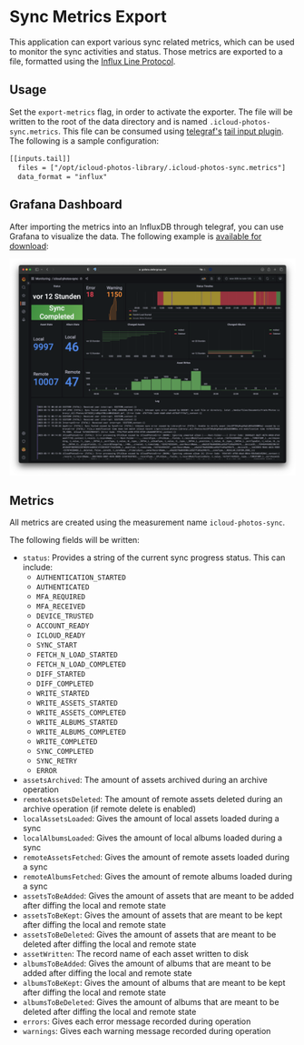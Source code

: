 # Sync Metrics Export

This application can export various sync related metrics, which can be used to monitor the sync activities and status. Those metrics are exported to a file, formatted using the [Influx Line Protocol](https://docs.influxdata.com/influxdb/v2.6/reference/syntax/line-protocol/). 

## Usage

Set the `export-metrics` flag, in order to activate the exporter. The file will be written to the root of the data directory and is named `.icloud-photos-sync.metrics`. This file can be consumed using [telegraf's](https://www.influxdata.com/time-series-platform/telegraf/) [tail input plugin](https://github.com/influxdata/telegraf/blob/release-1.25/plugins/inputs/tail/README.md). The following is a sample configuration:

```
[[inputs.tail]]                                                                 
  files = ["/opt/icloud-photos-library/.icloud-photos-sync.metrics"]
  data_format = "influx"
```

## Grafana Dashboard

After importing the metrics into an InfluxDB through telegraf, you can use Grafana to visualize the data. The following example is [available for download](https://github.com/steilerDev/icloud-photos-sync/tree/main/docs/grafana):

[![Dashboard](../assets/grafana-dashboard.png)](../assets/grafana-dashboard.png)

## Metrics

All metrics are created using the measurement name `icloud-photos-sync`. 

The following fields will be written:

  - `status`: Provides a string of the current sync progress status. This can include:
    - `AUTHENTICATION_STARTED`
    - `AUTHENTICATED`
    - `MFA_REQUIRED`
    - `MFA_RECEIVED`
    - `DEVICE_TRUSTED`
    - `ACCOUNT_READY`
    - `ICLOUD_READY`
    - `SYNC_START`
    - `FETCH_N_LOAD_STARTED`
    - `FETCH_N_LOAD_COMPLETED`
    - `DIFF_STARTED`
    - `DIFF_COMPLETED`
    - `WRITE_STARTED`
    - `WRITE_ASSETS_STARTED`
    - `WRITE_ASSETS_COMPLETED`
    - `WRITE_ALBUMS_STARTED`
    - `WRITE_ALBUMS_COMPLETED`
    - `WRITE_COMPLETED`
    - `SYNC_COMPLETED`
    - `SYNC_RETRY`
    - `ERROR`
  - `assetsArchived`: The amount of assets archived during an archive operation
  - `remoteAssetsDeleted`: The amount of remote assets deleted during an archive operation (if remote delete is enabled)
  - `localAssetsLoaded`: Gives the amount of local assets loaded during a sync
  - `localAlbumsLoaded`: Gives the amount of local albums loaded during a sync
  - `remoteAssetsFetched`: Gives the amount of remote assets loaded during a sync
  - `remoteAlbumsFetched`: Gives the amount of remote albums loaded during a sync
  - `assetsToBeAdded`: Gives the amount of assets that are meant to be added after diffing the local and remote state
  - `assetsToBeKept`: Gives the amount of assets that are meant to be kept after diffing the local and remote state
  - `assetsToBeDeleted`: Gives the amount of assets that are meant to be deleted after diffing the local and remote state
  - `assetWritten`: The record name of each asset written to disk
  - `albumsToBeAdded`: Gives the amount of albums that are meant to be added after diffing the local and remote state
  - `albumsToBeKept`: Gives the amount of albums that are meant to be kept after diffing the local and remote state
  - `albumsToBeDeleted`: Gives the amount of albums that are meant to be deleted after diffing the local and remote state
  - `errors`: Gives each error message recorded during operation
  - `warnings`: Gives each warning message recorded during operation
